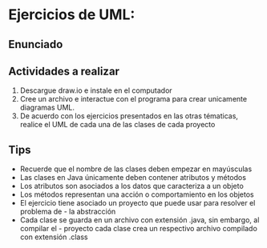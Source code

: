 # Ejercicios de UML:

## Enunciado


## Actividades a realizar

1. Descargue draw.io e instale en el computador
2. Cree un archivo e interactue con el programa para crear unicamente diagramas UML. 
3. De acuerdo con los ejercicios presentados en las otras tématicas, realice el UML
de cada una de las clases de cada proyecto


## Tips
- Recuerde que el nombre de las clases deben empezar en mayúsculas
- Las clases en Java únicamente deben contener atributos y métodos
- Los atributos son asociados a los datos que caracteriza a un objeto
- Los métodos representan una acción o comportamiento en los objetos
- El ejercicio tiene asociado un proyecto que puede usar para resolver el problema de - la abstracción
- Cada clase se guarda en un archivo con extensión .java, sin embargo, al compilar el - proyecto cada clase crea un respectivo archivo compilado con extensión .class
